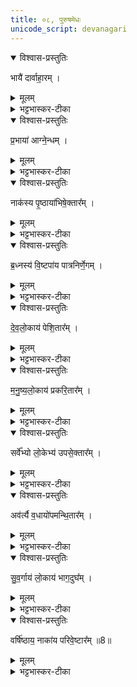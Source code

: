 ```yaml
---
title: ०८, पुरुषमेधः  
unicode_script: devanagari
---
```



<details open><summary>विश्वास-प्रस्तुतिः</summary>

भायै॑ दार्वाहा॒रम् ।
</details>

<details><summary>मूलम्</summary>

भायै॑ दार्वाहा॒रम् ।
</details>

<details><summary>भट्टभास्कर-टीका</summary>

1भायै त्विषे दार्वाहारं इन्धनानामाहर्तारम् ।
</details>

<details open><summary>विश्वास-प्रस्तुतिः</summary>

प्र॒भाया॑ आग्ने॒न्धम् ।
</details>

<details><summary>मूलम्</summary>

प्र॒भाया॑ आग्ने॒न्धम् ।
</details>

<details><summary>भट्टभास्कर-टीका</summary>

प्रभायै प्रकृष्टत्विषे आग्नेन्धं, यो भूत्यर्थमग्निमिन्धे । कर्मण्यणन्तात् स्वार्थिकोऽण् ।
</details>

<details open><summary>विश्वास-प्रस्तुतिः</summary>

नाक॑स्य पृ॒ष्ठाया॑भिषे॒क्तार᳚म् ।
</details>

<details><summary>मूलम्</summary>

नाक॑स्य पृ॒ष्ठाया॑भिषे॒क्तार᳚म् ।
</details>

<details><summary>भट्टभास्कर-टीका</summary>

नाकस्य पृष्ठाय अविद्यमानदुःखस्य स्थानस्य यत्पृष्ठं प्रधानभूतं स्थानं तस्मै अभिषेक्तारं स्नापकम् ।
</details>

<details open><summary>विश्वास-प्रस्तुतिः</summary>

ब्र॒ध्नस्य॑ वि॒ष्टपा॑य पात्रनिर्णे॒गम् ।
</details>

<details><summary>मूलम्</summary>

ब्र॒ध्नस्य॑ वि॒ष्टपा॑य पात्रनिर्णे॒गम् ।
</details>

<details><summary>भट्टभास्कर-टीका</summary>

ब्रध्नस्य विष्टपाय आदित्यस्य लोकाय पात्रनिर्णेगं पात्राणां निर्णेक्तारम् । 'क्विन्प्रत्ययस्य कुः' इति कुत्वम्, करणे वा घञ् ।
</details>

<details open><summary>विश्वास-प्रस्तुतिः</summary>

दे॒व॒लो॒काय॑ पेशि॒तार᳚म् ।
</details>

<details><summary>मूलम्</summary>

दे॒व॒लो॒काय॑ पेशि॒तार᳚म् ।
</details>

<details><summary>भट्टभास्कर-टीका</summary>

देवलोकाय पेशितारं प्रशान्तस्य वैरस्य उत्थापयितारम् । पिश अवयवे । देवलोकेऽपि हि वैरं जनयति साधकानाम् ।
</details>

<details open><summary>विश्वास-प्रस्तुतिः</summary>

म॒नु॒ष्य॒लो॒काय॑ प्रकरि॒तार᳚म् ।
</details>

<details><summary>मूलम्</summary>

म॒नु॒ष्य॒लो॒काय॑ प्रकरि॒तार᳚म् ।
</details>

<details><summary>भट्टभास्कर-टीका</summary>

मनुष्यलोकाय प्रकरितारं स्निग्धानां वैरस्योत्पादनेन विश्लेषयितारं, सहि क्रूरस्वभावो भवति ।
</details>

<details open><summary>विश्वास-प्रस्तुतिः</summary>

सर्वे᳚भ्यो लो॒केभ्य॑ उपसे॒क्तार᳚म् ।
</details>

<details><summary>मूलम्</summary>

सर्वे᳚भ्यो लो॒केभ्य॑ उपसे॒क्तार᳚म् ।
</details>

<details><summary>भट्टभास्कर-टीका</summary>

सर्वेभ्यो लोकेभ्यः उपसेक्तारं वैरस्य शमयितारं, तस्य सर्वलोकापेक्षितत्वात् ।
</details>

<details open><summary>विश्वास-प्रस्तुतिः</summary>

अव॑र्त्यै व॒धायो॑पमन्थि॒तार᳚म् ।
</details>

<details><summary>मूलम्</summary>

अव॑र्त्यै व॒धायो॑पमन्थि॒तार᳚म् ।
</details>

<details><summary>भट्टभास्कर-टीका</summary>

अवर्त्यै वधाय कृच्छ्रापत्तिलक्षणवधाय उपमन्थितारं स्वयमुपेत्य वैरस्य जनयितारं, वैरस्यावर्तिजनकत्वात् ।
</details>

<details open><summary>विश्वास-प्रस्तुतिः</summary>

सु॒व॒र्गाय॑ लो॒काय॑ भाग॒दुघ᳚म् ।
</details>

<details><summary>मूलम्</summary>

सु॒व॒र्गाय॑ लो॒काय॑ भाग॒दुघ᳚म् ।
</details>

<details><summary>भट्टभास्कर-टीका</summary>

सुवर्गाय लोकाय भागदुघं, भागाहर्तारं कर्षकेभ्यः । 'दुहः कब्धश्च' इति कप् ।
</details>

<details open><summary>विश्वास-प्रस्तुतिः</summary>

वर्षि॑ष्ठाय॒ नाका॑य परिवे॒ष्टार᳚म् ॥8॥  
</details>

<details><summary>मूलम्</summary>

वर्षि॑ष्ठाय॒ नाका॑य परिवे॒ष्टार᳚म् ॥8॥  
</details>

<details><summary>भट्टभास्कर-टीका</summary>

वर्षिष्ठाय प्रवृद्धतमाय नाकाय सुखस्थानाय परिवेष्टारं भोजयितारम् । विषल् व्याप्तौ ॥  

इति तृतीये चतुर्थे अष्टमोऽनुवाकः ॥  

</details>

